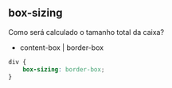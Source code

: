 ## box-sizing

Como será calculado o tamanho total da caixa?

- content-box | border-box

```css
div {
    box-sizing: border-box;
}
```